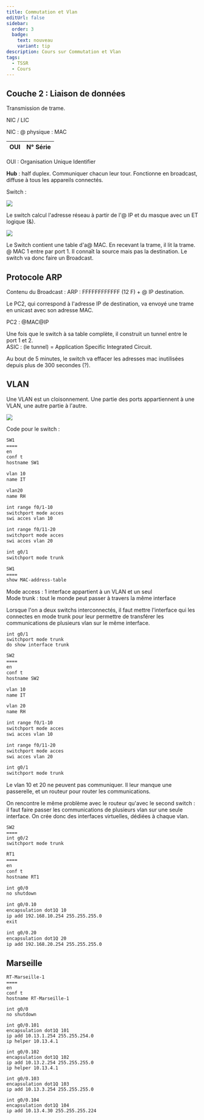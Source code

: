 ```yaml
---
title: Commutation et Vlan
editUrl: false
sidebar:
  order: 3
  badge:
    text: nouveau
    variant: tip
description: Cours sur Commutation et Vlan
tags:
  - TSSR
  - Cours
---
```


## Couche 2 : Liaison de données

Transmission de trame.

NIC / LIC

NIC : @ physique : MAC

| OUI | N° Série |
| :-: | :------: |

OUI : Organisation Unique Identifier

**Hub** : half duplex. Communiquer chacun leur tour. Fonctionne en broadcast, diffuse à tous les appareils connectés.

Switch :

![](../../../../assets/notes/réseaux/_attachments/pasted-image-20240603095600.png)

Le switch calcul l'adresse réseau à partir de l'@ IP et du masque avec un ET logique (&).

![](../../../../assets/notes/réseaux/_attachments/pasted-image-20240603100334.png)

Le Switch contient une table d'a@ MAC. En recevant la trame, il lit la trame. @ MAC 1 entre par port 1. Il connaît la source mais pas la destination. Le switch va donc faire un Broadcast.

## Protocole ARP

Contenu du Broadcast : ARP : FFFFFFFFFFFF (12 F) + @ IP destination.

Le PC2, qui correspond à l'adresse IP de destination, va envoyé une trame en unicast avec son adresse MAC.

PC2 : @MAC\@IP

Une fois que le switch à sa table complète, il construit un tunnel entre le port 1 et 2.\
ASIC : (le tunnel) = Application Specific Integrated Circuit.

Au bout de 5 minutes, le switch va effacer les adresses mac inutilisées depuis plus de 300 secondes (?).

## VLAN

Une VLAN est un cloisonnement. Une partie des ports appartiennent à une VLAN, une autre partie à l'autre.

![](../../../../assets/notes/réseaux/_attachments/pasted-image-20240603105410.png)

Code pour le switch :

```txt
SW1
====
en
conf t
hostname SW1

vlan 10
name IT

vlan20
name RH

int range f0/1-10
switchport mode acces
swi acces vlan 10

int range f0/11-20
switchport mode acces
swi acces vlan 20

int g0/1
switchport mode trunk
```

```txt
SW1
====
show MAC-address-table 
```

Mode access : 1 interface appartient à un VLAN et un seul\
Mode trunk : tout le monde peut passer à travers la même interface

Lorsque l'on a deux switchs interconnectés, il faut mettre l'interface qui les connectes en mode trunk pour leur permettre de transférer les communications de plusieurs vlan sur le même interface.

```
int g0/1
switchport mode trunk
do show interface trunk
```

```txt
SW2
====
en
conf t
hostname SW2

vlan 10
name IT

vlan 20
name RH

int range f0/1-10
switchport mode acces
swi acces vlan 10

int range f0/11-20
switchport mode acces
swi acces vlan 20

int g0/1
switchport mode trunk
```

Le vlan 10 et 20 ne peuvent pas communiquer. Il leur manque une passerelle, et un routeur pour router les communications.

On rencontre le même problème avec le routeur qu'avec le second switch : il faut faire passer les communications de plusieurs vlan sur une seule interface. On crée donc des interfaces virtuelles, dédiées à chaque vlan.

```
SW2
====
int g0/2
switchport mode trunk
```

```txt
RT1
====
en
conf t
hostname RT1

int g0/0
no shutdown

int g0/0.10
encapsulation dot1Q 10
ip add 192.168.10.254 255.255.255.0
exit

int g0/0.20
encapsulation dot1Q 20
ip add 192.168.20.254 255.255.255.0

```

## Marseille

```
RT-Marseille-1
====
en
conf t
hostname RT-Marseille-1

int g0/0
no shutdown

int g0/0.101
encapsulation dot1Q 101
ip add 10.13.1.254 255.255.254.0
ip helper 10.13.4.1

int g0/0.102
encapsulation dot1Q 102
ip add 10.13.2.254 255.255.255.0
ip helper 10.13.4.1

int g0/0.103
encapsulation dot1Q 103
ip add 10.13.3.254 255.255.255.0

int g0/0.104
encapsulation dot1Q 104
ip add 10.13.4.30 255.255.255.224
```
